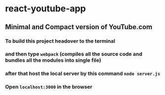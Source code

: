 # react-youtube-app

## Minimal and Compact version of YouTube.com

### To build this project headover to the terminal
### and then type `webpack` (compiles all the source code and bundles all the modules into single file)
### after that host the local server by this command `node server.js` 
### Open `localhost:3000` in the browser 
